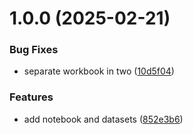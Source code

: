 # 1.0.0 (2025-02-21)


### Bug Fixes

* separate workbook in two ([10d5f04](https://github.com/abouganemi/ds_ml_exercises/commit/10d5f0417883a5faf782b4aa880644a82996b94a))


### Features

* add notebook and datasets ([852e3b6](https://github.com/abouganemi/ds_ml_exercises/commit/852e3b62f5d6eeae81aca7e6d668ad62878e1a02))
